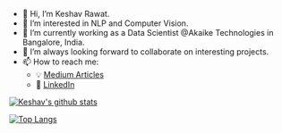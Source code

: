 - 👋 Hi, I’m Keshav Rawat.
- 👀 I’m interested in NLP and Computer Vision.
- 🌱 I’m currently working as a Data Scientist @Akaike Technologies in Bangalore, India.
- 💞️ I’m always looking forward to collaborate on interesting projects.
- 📫 How to reach me:
     - :bulb: [Medium Articles](https://keshavrawat.medium.com/)
     - :office: [LinkedIn](https://www.linkedin.com/in/keshav-rawat/)

[![Keshav's github stats](https://github-readme-stats.vercel.app/api?username=keshav5196&count_private=true&show_icons=true&theme=radical&hide_rank=false)](https://github.com/anuraghazra/github-readme-stats)

[![Top Langs](https://github-readme-stats.vercel.app/api/top-langs/?username=keshav5196 )](https://github.com/anuraghazra/github-readme-stats)



<!---
keshav5196/keshav5196 is a ✨ special ✨ repository because its `README.md` (this file) appears on your GitHub profile.
You can click the Preview link to take a look at your changes.
--->
